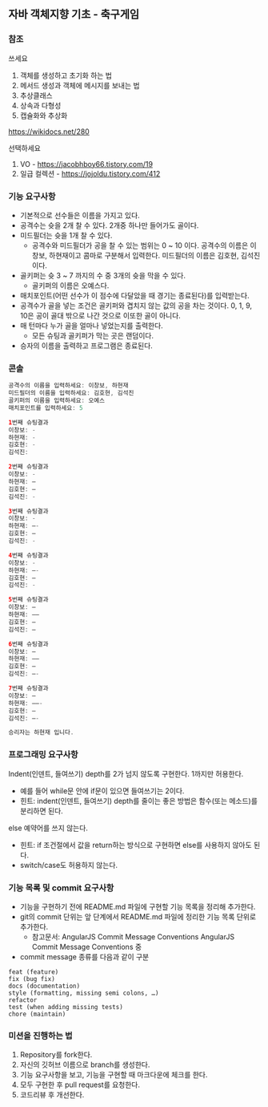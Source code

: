 ## 자바 객체지향 기초 - 축구게임

### 참조
쓰세요
1. 객체를 생성하고 초기화 하는 법
2. 메서드 생성과 객체에 메시지를 보내는 법
3. 추상클래스
4. 상속과 다형성
5. 캡슐화와 추상화

https://wikidocs.net/280

선택하세요
1. VO - https://jacobhboy66.tistory.com/19
2. 일급 컬렉션 - https://jojoldu.tistory.com/412

### 기능 요구사항
- 기본적으로 선수들은 이름을 가지고 있다.
- 공격수는 슛을 2개 찰 수 있다. 2개중 하나만 들어가도 골이다.
- 미드필더는 슛을 1개 찰 수 있다.
    - 공격수와 미드필더가 공을 찰 수 있는 범위는 0 ~ 10  이다.
      공격수의 이름은 이창보, 하현재이고 콤마로 구분해서 입력한다. 미드필더의 이름은 김호현, 김석진이다.
- 골키퍼는 슛 3 ~ 7 까지의 수 중 3개의 슛을 막을 수 있다.
    - 골키퍼의 이름은 오예스다.
- 매치포인트(어떤 선수가 이 점수에 다달았을 때 경기는 종료된다)를 입력받는다.
- 공격수가 골을 넣는 조건은 골키퍼와 겹치지 않는 값의 공을 차는 것이다. 0, 1, 9, 10은 공이 골대 밖으로 나간 것으로 이또한 골이 아니다.
- 매 턴마다 누가 골을 얼마나 넣었는지를 출력한다.
  - 모든 슈팅과 골키퍼가 막는 곳은 랜덤이다.
- 승자의 이름을 출력하고 프로그램은 종료된다.

### 콘솔

```java
공격수의 이름을 입력하세요: 이창보, 하현재
미드필더의 이름을 입력하세요: 김호현, 김석진
골키퍼의 이름을 입력하세요: 오예스
매치포인트를 입력하세요: 5

1번째 슈팅결과
이창보: -
하현재: -
김호현: -
김석진:

2번째 슈팅결과
이창보: -
하현재: —
김호현: —
김석진: - 

3번째 슈팅결과
이창보: -
하현재: —-
김호현: —
김석진: - 

4번째 슈팅결과
이창보: -
하현재: —-
김호현: —
김석진: - 

5번째 슈팅결과
이창보: —
하현재: ——
김호현: —
김석진: — 

6번째 슈팅결과
이창보: —
하현재: ——
김호현: —
김석진: —-

7번째 슈팅결과
이창보: —
하현재: ——-
김호현: —
김석진: —-

승리자는 하현재 입니다.
```
### 프로그래밍 요구사항

Indent(인덴트, 들여쓰기) depth를 2가 넘지 않도록 구현한다. 1까지만 허용한다.
* 예를 들어 while문 안에 if문이 있으면 들여쓰기는 2이다.
* 힌트: indent(인덴트, 들여쓰기) depth를 줄이는 좋은 방법은 함수(또는 메소드)를 분리하면 된다.

else 예약어를 쓰지 않는다.
* 힌트: if 조건절에서 값을 return하는 방식으로 구현하면 else를 사용하지 않아도 된다.
* switch/case도 허용하지 않는다.

### 기능 목록 및 commit 요구사항

* 기능을 구현하기 전에 README.md 파일에 구현할 기능 목록을 정리해 추가한다.
* git의 commit 단위는 앞 단계에서 README.md 파일에 정리한 기능 목록 단위로 추가한다.
    * 참고문서: AngularJS Commit Message Conventions
      AngularJS Commit Message Conventions 중
* commit message 종류를 다음과 같이 구분
```
feat (feature)
fix (bug fix)
docs (documentation)
style (formatting, missing semi colons, …)
refactor
test (when adding missing tests)
chore (maintain)
```

### 미션을 진행하는 법
1. Repository를 fork한다.
2. 자신의 깃허브 이름으로 branch를 생성한다.
3. 기능 요구사항을 보고, 기능을 구현할 때 마크다운에 체크를 한다.
4. 모두 구현한 후 pull request를 요청한다.
5. 코드리뷰 후 개선한다.
